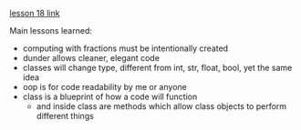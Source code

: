 [lesson 18 link](https://ocw.mit.edu/courses/6-100l-introduction-to-cs-and-programming-using-python-fall-2022/pages/lecture-18-more-python-class-methods/)

Main lessons learned:
* computing with fractions must be intentionally created
* dunder allows cleaner, elegant code
* classes will change type, different from int, str, float, bool, yet the same idea
* oop is for code readability by me or anyone
* class is a blueprint of how a code will function
	* and inside class are methods which allow class objects to perform different things
